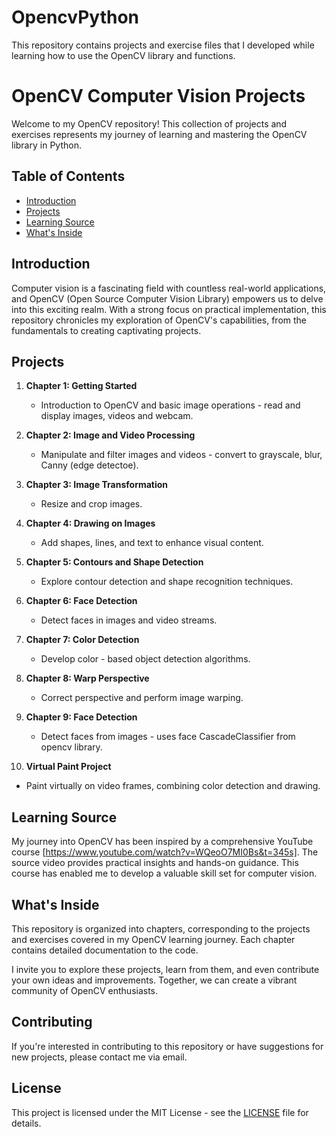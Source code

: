 # OpencvPython
This repository contains projects and exercise files that I developed while learning how to use the OpenCV library and functions.

# OpenCV Computer Vision Projects

Welcome to my OpenCV repository! This collection of projects and exercises represents my journey of learning and mastering the OpenCV library in Python.

## Table of Contents

- [Introduction](#introduction)
- [Projects](#projects)
- [Learning Source](#learning-source)
- [What's Inside](#whats-inside)

## Introduction

Computer vision is a fascinating field with countless real-world applications, and OpenCV (Open Source Computer Vision Library) empowers us to delve into this exciting realm. 
With a strong focus on practical implementation, this repository chronicles my exploration of OpenCV's capabilities, from the fundamentals to creating captivating projects.

## Projects

1. **Chapter 1: Getting Started**
   - Introduction to OpenCV and basic image operations - read and display images, videos and webcam.

2. **Chapter 2: Image and Video Processing**
   - Manipulate and filter images and videos - convert to grayscale, blur, Canny (edge detectoe).

3. **Chapter 3: Image Transformation**
   - Resize and crop images.

4. **Chapter 4: Drawing on Images**
   - Add shapes, lines, and text to enhance visual content.

5. **Chapter 5: Contours and Shape Detection**
   - Explore contour detection and shape recognition techniques.

6. **Chapter 6: Face Detection**
   - Detect faces in images and video streams.

7. **Chapter 7: Color Detection**
   - Develop color - based object detection algorithms.

8. **Chapter 8: Warp Perspective**
   - Correct perspective and perform image warping.

9. **Chapter 9: Face Detection**
   - Detect faces from images - uses face CascadeClassifier from opencv library.

10. **Virtual Paint Project**
   - Paint virtually on video frames, combining color detection and drawing.

## Learning Source

My journey into OpenCV has been inspired by a comprehensive YouTube course [https://www.youtube.com/watch?v=WQeoO7MI0Bs&t=345s]. The source video provides practical insights and hands-on guidance.
This course has enabled me to develop a valuable skill set for computer vision.

## What's Inside

This repository is organized into chapters, corresponding to the projects and exercises covered in my OpenCV learning journey. 
Each chapter contains detailed documentation to the code.

I invite you to explore these projects, learn from them, and even contribute your own ideas and improvements. 
Together, we can create a vibrant community of OpenCV enthusiasts.

## Contributing

If you're interested in contributing to this repository or have suggestions for new projects, please contact me via email.

## License

This project is licensed under the MIT License - see the [LICENSE](LICENSE) file for details.
